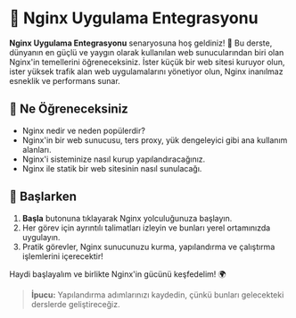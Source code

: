 # 🚀 Nginx Uygulama Entegrasyonu

**Nginx Uygulama Entegrasyonu** senaryosuna hoş geldiniz! 🎉 Bu derste, dünyanın en güçlü ve yaygın olarak kullanılan web sunucularından biri olan Nginx'in temellerini öğreneceksiniz. İster küçük bir web sitesi kuruyor olun, ister yüksek trafik alan web uygulamalarını yönetiyor olun, Nginx inanılmaz esneklik ve performans sunar.

## 🌟 Ne Öğreneceksiniz

- Nginx nedir ve neden popülerdir?
- Nginx'in bir web sunucusu, ters proxy, yük dengeleyici gibi ana kullanım alanları.
- Nginx'i sisteminize nasıl kurup yapılandıracağınız.
- Nginx ile statik bir web sitesinin nasıl sunulacağı.

## 🚀 Başlarken

1. **Başla** butonuna tıklayarak Nginx yolculuğunuza başlayın.
2. Her görev için ayrıntılı talimatları izleyin ve bunları yerel ortamınızda uygulayın.
3. Pratik görevler, Nginx sunucunuzu kurma, yapılandırma ve çalıştırma işlemlerini içerecektir!

Haydi başlayalım ve birlikte Nginx'in gücünü keşfedelim! 🌍

> **İpucu:** Yapılandırma adımlarınızı kaydedin, çünkü bunları gelecekteki derslerde geliştireceğiz.
